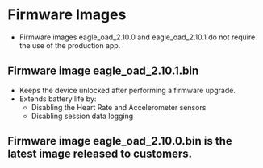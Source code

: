 
# Firmware Images
- Firmware images eagle_oad_2.10.0 and eagle_oad_2.10.1 do not require the use of the production app.

## Firmware image eagle_oad_2.10.1.bin
- Keeps the device unlocked after performing a firmware upgrade.  
- Extends battery life by:
  - Disabling the Heart Rate and Accelerometer sensors
  - Disabling session data logging

## Firmware image eagle_oad_2.10.0.bin is the latest image released to customers.
